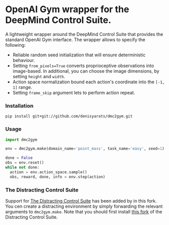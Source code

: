 # OpenAI Gym wrapper for the DeepMind Control Suite.
A lightweight wrapper around the DeepMind Control Suite that provides the standard OpenAI Gym interface. The wrapper allows to specify the following:
* Reliable random seed initialization that will ensure deterministic behaviour.
* Setting ```from_pixels=True``` converts proprioceptive observations into image-based. In additional, you can choose the image dimensions, by setting ```height``` and ```width```.
* Action space normalization bound each action's coordinate into the ```[-1, 1]``` range.
* Setting ```frame_skip``` argument lets to perform action repeat.


### Installation
```
pip install git+git://github.com/denisyarats/dmc2gym.git
```

### Usage
```python
import dmc2gym

env = dmc2gym.make(domain_name='point_mass', task_name='easy', seed=1)

done = False
obs = env.reset()
while not done:
  action = env.action_space.sample()
  obs, reward, done, info = env.step(action)
```

### The Distracting Control Suite
Support for [The Distracting Control Suite](https://github.com/google-research/google-research/tree/master/distracting_control)
has been added by in this fork. You cen create a distracting environment by simply 
forwarding the relevant arguments to `dmc2gym.make`. 
Note that you should first install [this fork](https://github.com/sahandrez/distracting_control) 
of the Distracting Control Suite. 
